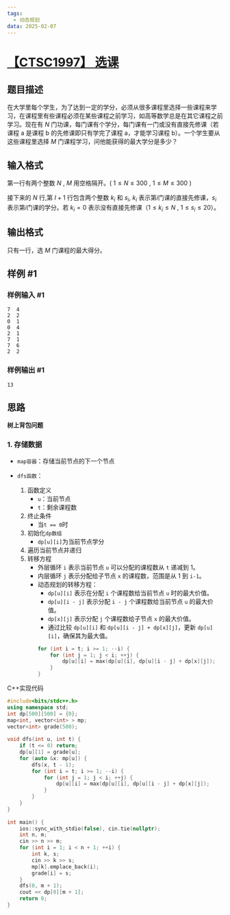 ```yaml
---
tags:
  - 动态规划
data: 2025-02-07
---
```

# [【CTSC1997】 选课](https://www.luogu.com.cn/problem/P2014)

## 题目描述

在大学里每个学生，为了达到一定的学分，必须从很多课程里选择一些课程来学习，在课程里有些课程必须在某些课程之前学习，如高等数学总是在其它课程之前学习。现在有 $N$ 门功课，每门课有个学分，每门课有一门或没有直接先修课（若课程 a 是课程 b 的先修课即只有学完了课程 a，才能学习课程 b）。一个学生要从这些课程里选择 $M$ 门课程学习，问他能获得的最大学分是多少？

## 输入格式

第一行有两个整数 $N$ , $M$ 用空格隔开。( $1 \leq N \leq 300$ , $1 \leq M \leq 300$ )

接下来的 $N$ 行,第 $I+1$ 行包含两个整数 $k_i$ 和 $s_i$, $k_i$ 表示第$i$门课的直接先修课，$s_i$ 表示第$i$门课的学分。若 $k_i=0$ 表示没有直接先修课（$1 \leq {k_i} \leq N$ , $1 \leq {s_i} \leq 20$）。

## 输出格式

只有一行，选 $M$ 门课程的最大得分。

## 样例 #1

### 样例输入 #1

```
7  4
2  2
0  1
0  4
2  1
7  1
7  6
2  2
```

### 样例输出 #1

```
13
```

## 思路

**树上背包问题**

### 1. 存储数据

- `map容器`：存储当前节点的下一个节点
- `dfs函数`：

	1. 函数定义
		-  `u`：当前节点
		-  `t`：剩余课程数
	2. 终止条件
		- 当`t == 0`时
	3. 初始化`dp数组`
		- `dp[u][i]`为当前节点学分
	4. 遍历当前节点并递归
	5. 转移方程
		- 外层循环 `i` 表示当前节点 `u` 可以分配的课程数从 `t` 递减到 1。
		- 内层循环 `j` 表示分配给子节点 `x` 的课程数，范围是从 1 到 `i-1`。
		- 动态规划的转移方程：
		    - `dp[u][i]` 表示在分配 `i` 个课程数给当前节点 `u` 时的最大价值。
		    - `dp[u][i - j]` 表示分配 `i - j` 个课程数给当前节点 `u` 的最大价值。
		    - `dp[x][j]` 表示分配 `j` 个课程数给子节点 `x` 的最大价值。
		    - 通过比较 `dp[u][i]` 和 `dp[u][i - j] + dp[x][j]`，更新 `dp[u][i]`，确保其为最大值。
			```cpp
			for (int i = t; i >= 1; --i) {
			    for (int j = 1; j < i; ++j) {
			        dp[u][i] = max(dp[u][i], dp[u][i - j] + dp[x][j]);
			    }
			}
			```

C++实现代码

```cpp
#include<bits/stdc++.h>  
using namespace std;  
int dp[500][500] = {0};  
map<int, vector<int> > mp;  
vector<int> grade(500);  
  
void dfs(int u, int t) {  
    if (t <= 0) return;  
    dp[u][1] = grade[u];  
    for (auto &x: mp[u]) {  
        dfs(x, t - 1);  
        for (int i = t; i >= 1; --i) {  
            for (int j = 1; j < i; ++j) {  
                dp[u][i] = max(dp[u][i], dp[u][i - j] + dp[x][j]);  
            }  
        }  
    }  
}  
  
int main() {  
    ios::sync_with_stdio(false), cin.tie(nullptr);  
    int n, m;  
    cin >> n >> m;  
    for (int i = 1; i < n + 1; ++i) {  
        int k, s;  
        cin >> k >> s;  
        mp[k].emplace_back(i);  
        grade[i] = s;  
    }  
    dfs(0, m + 1);  
    cout << dp[0][m + 1];  
    return 0;  
}
```
